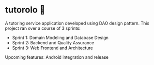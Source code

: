 # tutorolo 💫

A tutoring service application developed using DAO design pattern. This project ran over a course of 3 sprints:

- Sprint 1: Domain Modeling and Database Design
- Sprint 2: Backend and Quality Assurance
- Sprint 3: Web Frontend and Architecture

Upcoming features: Android integration and release

